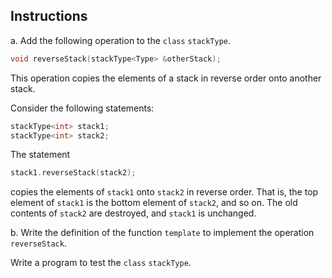 ## Instructions
a. Add the following operation to the `class` `stackType`.
```cpp 
void reverseStack(stackType<Type> &otherStack);
```

This operation copies the elements of a stack in reverse order onto another stack.

Consider the following statements:

```cpp
stackType<int> stack1;
stackType<int> stack2;
```
The statement

```cpp
stack1.reverseStack(stack2);
```
copies the elements of `stack1` onto `stack2` in reverse order. That is, the top element of `stack1` is the bottom element of `stack2`, and so on. The old contents of `stack2` are destroyed, and `stack1` is unchanged.

b. Write the definition of the function `template` to implement the operation `reverseStack`.

Write a program to test the `class` `stackType`. 

